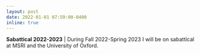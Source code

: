 ```yaml
---
layout: post
date: 2022-01-01 07:59:00-0400
inline: true
---
```


<b>Sabattical 2022-2023</b> | During Fall 2022-Spring 2023 I will be on sabattical at MSRI and the University of Oxford.
